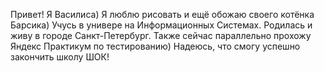 Привет! Я Василиса) Я люблю рисовать и ещё обожаю своего котёнка Барсика) Учусь в универе на Информационных Системах. Родилась и живу в городе Санкт-Петербург. Также сейчас параллельно прохожу Яндекс Практикум по тестированию) Надеюсь, что смогу успешно закончить школу ШОК!
